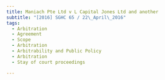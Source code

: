 ```yaml
---
title: Maniach Pte Ltd v L Capital Jones Ltd and another 
subtitle: "[2016] SGHC 65 / 22\_April\_2016"
tags:
  - Arbitration
  - Agreement
  - Scope
  - Arbitration
  - Arbitrability and Public Policy
  - Arbitration
  - Stay of court proceedings

---
```


